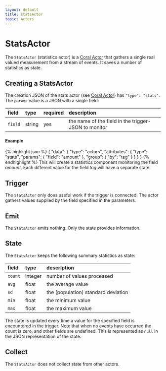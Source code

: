 ```yaml
---
layout: default
title: statsActor
topic: Actors
---
```

<!--
   Licensed to the Apache Software Foundation (ASF) under one or more
   contributor license agreements.  See the NOTICE file distributed with
   this work for additional information regarding copyright ownership.
   The ASF licenses this file to You under the Apache License, Version 2.0
   (the "License"); you may not use this file except in compliance with
   the License.  You may obtain a copy of the License at

       http://www.apache.org/licenses/LICENSE-2.0

   Unless required by applicable law or agreed to in writing, software
   distributed under the License is distributed on an "AS IS" BASIS,
   WITHOUT WARRANTIES OR CONDITIONS OF ANY KIND, either express or implied.
   See the License for the specific language governing permissions and
   limitations under the License.
-->

# StatsActor
The `StatsActor` (statistics actor) is a [Coral Actor](/actors/overview/) that gathers a single real valued measurement from a stream of events. It saves a number of statistics as state.

## Creating a StatsActor
The creation JSON of the stats actor (see [Coral Actor](/actors/overview/)) has `"type": "stats"`.
The `params` value is a JSON with a single field:

field  | type | required | description
:----- | :---- | :--- | :------------
`field` | string | yes| the name of the field in the trigger-JSON to monitor

#### Example
{% highlight json %}
{
  "data": {
    "type": "actors",
    "attributes": {
      "type": "stats",
      "params": {
        "field": "amount"
      },
      "group": {
        "by": "tag"
      }
    }
  }
}
{% endhighlight %}
This will create a statistics component monitoring the field _amount_. Each different value for the field _tag_ will have a separate state.

## Trigger
The `StatsActor` only does useful work if the trigger is connected.
The actor gathers values supplied by the field specified in the parameters.

## Emit
The `StatsActor` emits nothing. Only the state provides information.

## State
The `StatsActor` keeps the following summary statistics as state:

field |type| description
:--- | :--- | :---
`count` | integer | number of values processed
`avg` | float | the average value
`sd` | float | the (population) standard deviation
`min` | float | the minimum value
`max` | float | the maximum value

The state is updated every time a value for the specified field is encountered in the trigger.
Note that when no events have occurred the count is zero, and other fields are undefined. This is represented as `null` in the JSON representation of the state.

## Collect
The `StatsActor` does not collect state from other actors.
